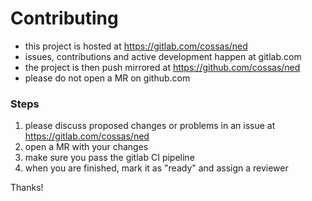 # Contributing

* this project is hosted at https://gitlab.com/cossas/ned
* issues, contributions and active development happen at gitlab.com
* the project is then push mirrored at https://github.com/cossas/ned
* please do not open a MR on github.com

### Steps
1. please discuss proposed changes or problems in an issue at https://gitlab.com/cossas/ned
2. open a MR with your changes
3. make sure you pass the gitlab CI pipeline
4. when you are finished, mark it as "ready" and assign a reviewer

Thanks!
